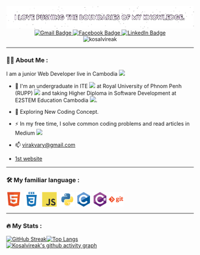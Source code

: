 <div id="header" align="center">
  <div id="badges">
  <img src="I-Love-pushing-the-boundaries-7-23-2022 (1).gif"/><br>
    <a href="mailto:virakvary@gmail.com" target="blank" align="center">
       <img src="https://img.shields.io/badge/Gmail-blue?style=for-the-badge&logo=gmail&logoColor=white" alt="Gmail Badge" />
    </a>
    <a href="https://web.facebook.com/kusalvireak93/" target="blank" align="center">
       <img src="https://img.shields.io/badge/Facebook-blue?style=for-the-badge&logo=facebook&logoColor=white" alt="Facebook Badge"/>
    </a>
    <a href="https://www.linkedin.com/in/khoeun-kosalvireak-0619b2204/" target="blank" align="center">
       <img src="https://img.shields.io/badge/LinkedIn-blue?style=for-the-badge&logo=linkedin&logoColor=white" alt="LinkedIn Badge" />
    </a><br>
    <img  src="https://komarev.com/ghpvc/?username=kosalvireak&label=Profile%20views&color=0e75b6&style=flat" alt="kosalvireak" />
  </div>
</div>



---

### :woman_technologist: About Me :
I am a junior Web Developer live in Cambodia <img src="https://mycarbys.com/wp-content/uploads/2021/02/Flag_of_Cambodia.gif" width="25">
- :telescope: I'm an undergraduate in ITE  <img src="https://scontent.fpnh10-1.fna.fbcdn.net/v/t1.18169-9/24774917_1959242864327414_2262831959900705879_n.png?_nc_cat=102&ccb=1-7&_nc_sid=09cbfe&_nc_eui2=AeG5rqJrcMtSsSbPOh9oMqSRLoIKAYn0eEouggoBifR4Sp2qOCsOg4lFViPQW2q0HXYOVSCzLflrtp5FEPuQLpeN&_nc_ohc=x-HvSooFtYMAX-r6aH6&_nc_oc=AQnX6ZVqLvBye-ASSZWq5CX_lbCvahKhgTagET9aXH_Mxby52x5YvYXS5fdBoF6wAeg&_nc_ht=scontent.fpnh10-1.fna&oh=00_AT_okZN2LowM2F8AmOeZKvhlWizFxG4rmNeR7Sy3zB3ZiQ&oe=62FE41DD" width="20px"/>  at Royal University of Phnom Penh (RUPP) <img src="http://www.rupp.edu.kh/logo/rupp_logo.png" width="20px"/> and taking Higher Diploma in Software Development at E2STEM Education Cambodia <img src="https://i.ibb.co/JQwTBHV/download-removebg-preview.png" width="45px"/>.

- :seedling: Exploring New Coding Concept.

- :zap: In my free time, I solve common coding problems and read articles in Medium <img src="https://miro.medium.com/max/1400/1*psYl0y9DUzZWtHzFJLIvTw.png" width="20px"/>

- :mailbox: virakvary@gmail.com
- <a href="https://kosalvireak.github.io/Kosalvireak-Khoeun/" target="blank">1st website</a>
---

### :hammer_and_wrench: My familiar language :
<div>
  <img src="https://github.com/devicons/devicon/blob/master/icons/html5/html5-original.svg" title="HTML5" alt="HTML" width="40" height="40"/>&nbsp;
  <img src="https://github.com/devicons/devicon/blob/master/icons/css3/css3-plain-wordmark.svg"  title="CSS3" alt="CSS" width="40" height="40"/>&nbsp;
  <img src="https://github.com/devicons/devicon/blob/master/icons/javascript/javascript-original.svg" title="JavaScript" alt="JavaScript" width="40" height="40"/>&nbsp;
  <img src="https://github.com/devicons/devicon/blob/master/icons/python/python-original.svg" title="Python" **alt="Python" width="40" height="40"/>
  <img src="https://github.com/devicons/devicon/blob/master/icons/c/c-original.svg" title="C" **alt="C" width="40" height="40"/>
  <img src="https://github.com/devicons/devicon/blob/master/icons/csharp/csharp-original.svg" title="C#" **alt="C#" width="40" height="40"/>
  <img src="https://github.com/devicons/devicon/blob/master/icons/git/git-plain-wordmark.svg" title="Git" **alt="Git" width="40" height="40"/>
</div>

---

### :fire: My Stats :
[![GitHub Streak](http://github-readme-streak-stats.herokuapp.com?user=kosalvireak&theme=dark&background=000000)](https://git.io/streak-stats)[![Top Langs](https://github-readme-stats.vercel.app/api/top-langs/?username=kosalvireak&layout=compact)](https://github.com/anuraghazra/github-readme-stats)
<br>
[![Kosalvireak's github activity graph](https://activity-graph.herokuapp.com/graph?username=kosalvireak&theme=react-dark)](https://github.com/ashutosh00710/github-readme-activity-graph)

